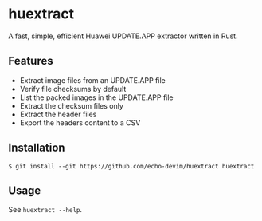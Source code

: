 huextract
=========

A fast, simple, efficient Huawei UPDATE.APP extractor written in Rust. 

Features
--------
 * Extract image files from an UPDATE.APP file
 * Verify file checksums by default
 * List the packed images in the UPDATE.APP file
 * Extract the checksum files only
 * Extract the header files
 * Export the headers content to a CSV

Installation
------------
```$ git install --git https://github.com/echo-devim/huextract huextract```

Usage
-----
See `huextract --help`.
